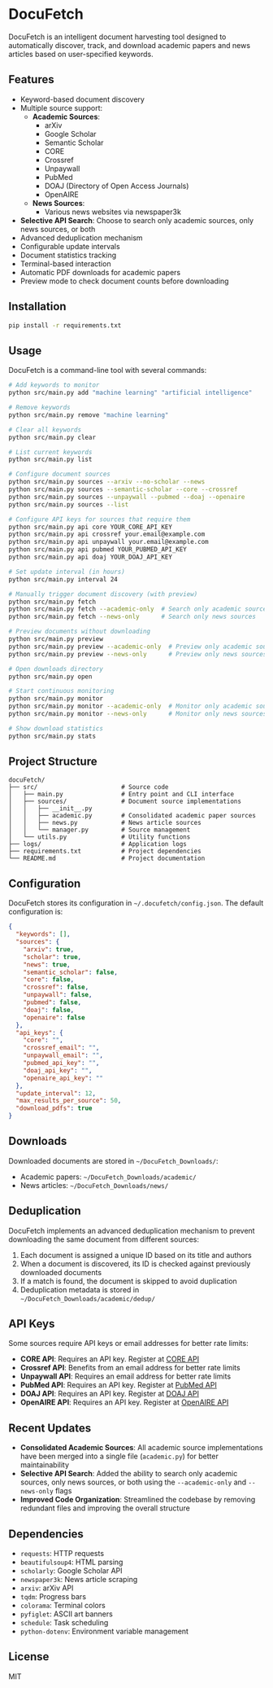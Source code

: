# DocuFetch

DocuFetch is an intelligent document harvesting tool designed to automatically discover, track, and download academic papers and news articles based on user-specified keywords.

## Features

- Keyword-based document discovery
- Multiple source support:
  - **Academic Sources**:
    - arXiv
    - Google Scholar
    - Semantic Scholar
    - CORE
    - Crossref
    - Unpaywall
    - PubMed
    - DOAJ (Directory of Open Access Journals)
    - OpenAIRE
  - **News Sources**:
    - Various news websites via newspaper3k
- **Selective API Search**: Choose to search only academic sources, only news sources, or both
- Advanced deduplication mechanism
- Configurable update intervals
- Document statistics tracking
- Terminal-based interaction
- Automatic PDF downloads for academic papers
- Preview mode to check document counts before downloading

## Installation

```bash
pip install -r requirements.txt
```

## Usage

DocuFetch is a command-line tool with several commands:

```bash
# Add keywords to monitor
python src/main.py add "machine learning" "artificial intelligence"

# Remove keywords
python src/main.py remove "machine learning"

# Clear all keywords
python src/main.py clear

# List current keywords
python src/main.py list

# Configure document sources
python src/main.py sources --arxiv --no-scholar --news
python src/main.py sources --semantic-scholar --core --crossref
python src/main.py sources --unpaywall --pubmed --doaj --openaire
python src/main.py sources --list

# Configure API keys for sources that require them
python src/main.py api core YOUR_CORE_API_KEY
python src/main.py api crossref your.email@example.com
python src/main.py api unpaywall your.email@example.com
python src/main.py api pubmed YOUR_PUBMED_API_KEY
python src/main.py api doaj YOUR_DOAJ_API_KEY

# Set update interval (in hours)
python src/main.py interval 24

# Manually trigger document discovery (with preview)
python src/main.py fetch
python src/main.py fetch --academic-only  # Search only academic sources
python src/main.py fetch --news-only      # Search only news sources

# Preview documents without downloading
python src/main.py preview
python src/main.py preview --academic-only  # Preview only academic sources
python src/main.py preview --news-only      # Preview only news sources

# Open downloads directory
python src/main.py open

# Start continuous monitoring
python src/main.py monitor
python src/main.py monitor --academic-only  # Monitor only academic sources
python src/main.py monitor --news-only      # Monitor only news sources

# Show download statistics
python src/main.py stats
```

## Project Structure

```
docuFetch/
├── src/                       # Source code
│   ├── main.py                # Entry point and CLI interface
│   ├── sources/               # Document source implementations
│   │   ├── __init__.py
│   │   ├── academic.py        # Consolidated academic paper sources
│   │   ├── news.py            # News article sources
│   │   └── manager.py         # Source management
│   └── utils.py               # Utility functions
├── logs/                      # Application logs
├── requirements.txt           # Project dependencies
└── README.md                  # Project documentation
```

## Configuration

DocuFetch stores its configuration in `~/.docufetch/config.json`. The default configuration is:

```json
{
  "keywords": [],
  "sources": {
    "arxiv": true,
    "scholar": true,
    "news": true,
    "semantic_scholar": false,
    "core": false,
    "crossref": false,
    "unpaywall": false,
    "pubmed": false,
    "doaj": false,
    "openaire": false
  },
  "api_keys": {
    "core": "",
    "crossref_email": "",
    "unpaywall_email": "",
    "pubmed_api_key": "",
    "doaj_api_key": "",
    "openaire_api_key": ""
  },
  "update_interval": 12,
  "max_results_per_source": 50,
  "download_pdfs": true
}
```

## Downloads

Downloaded documents are stored in `~/DocuFetch_Downloads/`:
- Academic papers: `~/DocuFetch_Downloads/academic/`
- News articles: `~/DocuFetch_Downloads/news/`

## Deduplication

DocuFetch implements an advanced deduplication mechanism to prevent downloading the same document from different sources:

1. Each document is assigned a unique ID based on its title and authors
2. When a document is discovered, its ID is checked against previously downloaded documents
3. If a match is found, the document is skipped to avoid duplication
4. Deduplication metadata is stored in `~/DocuFetch_Downloads/academic/dedup/`

## API Keys

Some sources require API keys or email addresses for better rate limits:

- **CORE API**: Requires an API key. Register at [CORE API](https://core.ac.uk/services/api)
- **Crossref API**: Benefits from an email address for better rate limits
- **Unpaywall API**: Requires an email address for better rate limits
- **PubMed API**: Requires an API key. Register at [PubMed API](https://www.ncbi.nlm.nih.gov/books/NBK25500/)
- **DOAJ API**: Requires an API key. Register at [DOAJ API](https://doaj.org/api)
- **OpenAIRE API**: Requires an API key. Register at [OpenAIRE API](https://api.openaire.eu/)

## Recent Updates

- **Consolidated Academic Sources**: All academic source implementations have been merged into a single file (`academic.py`) for better maintainability
- **Selective API Search**: Added the ability to search only academic sources, only news sources, or both using the `--academic-only` and `--news-only` flags
- **Improved Code Organization**: Streamlined the codebase by removing redundant files and improving the overall structure

## Dependencies

- `requests`: HTTP requests
- `beautifulsoup4`: HTML parsing
- `scholarly`: Google Scholar API
- `newspaper3k`: News article scraping
- `arxiv`: arXiv API
- `tqdm`: Progress bars
- `colorama`: Terminal colors
- `pyfiglet`: ASCII art banners
- `schedule`: Task scheduling
- `python-dotenv`: Environment variable management

## License

MIT
